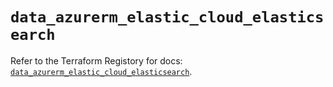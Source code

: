 # `data_azurerm_elastic_cloud_elasticsearch`

Refer to the Terraform Registory for docs: [`data_azurerm_elastic_cloud_elasticsearch`](https://registry.terraform.io/providers/hashicorp/azurerm/3.58.0/docs/data-sources/elastic_cloud_elasticsearch).
